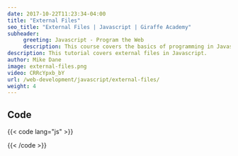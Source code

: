 ```yaml
---
date: 2017-10-22T11:23:34-04:00
title: "External Files"
seo_title: "External Files | Javascript | Giraffe Academy"
subheader:
     greeting: Javascript - Program the Web
     description: This course covers the basics of programming in Javascript. Work your way through the videos and we'll teach you everything you need to know to make your website more responsive!
description: This tutorial covers external files in Javascript.
author: Mike Dane
image: external-files.png
video: CRRcYpxb_bY
url: /web-development/javascript/external-files/
weight: 4
---
```


## Code

{{< code lang="js" >}}

{{< /code >}}
